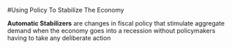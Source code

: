 #Using Policy To Stabilize The Economy

**Automatic Stabilizers** are changes in fiscal policy that stimulate aggregate demand when the economy goes into a recession without policymakers having to take any deliberate action
